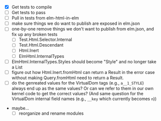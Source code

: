 - [x] Get tests to compile
- [ ] Get tests to pass
- [ ] Pull in tests from elm-html-in-elm
- [ ] make sure things we do want to publish are exposed in elm.json
- [ ] one-by-one remove things we don't want to publish from elm.json, and fix up any broken tests
    - [ ] Test.Html.Selector.Internal
    - [ ] Test.Html.Descendant
    - [ ] Html.Inert
    - [ ] ElmHtml.InternalTypes
- [ ] ElmHtml.InternalTypes.Styles should become "Style" and no longer take a List
- [ ] figure out how Html.Inert.fromHtml can return a Result in the error case without making Query.fromHtml need to return a Result.
- [ ] do the genreated values for the VirtualDom tags (e.g., `a__1_STYLE`) always end up as the same values?  Or can we refer to them in our own kernel code to get the correct values?  (And same question for the VirtualDom internal field names (e.g., `__key` which currently becomes `n`))
- maybe...
    - [ ] reorganize and rename modules